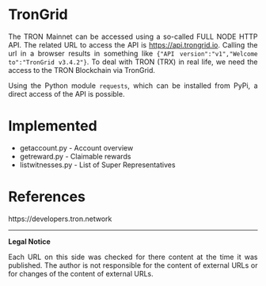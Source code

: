 # TronGrid

<p align="justify">The TRON Mainnet can be accessed using a so-called FULL NODE HTTP API. The related URL to access the API is <a href="https://api.trongrid.io/">https://api.trongrid.io</a>. Calling the url in a browser results in something like <code>{"API version":"v1","Welcome to":"TronGrid v3.4.2"}</code>. To deal with TRON (TRX) in real life, we need the access to the TRON Blockchain via TronGrid.
</p>

<p align="justify">
Using the Python module <code>requests</code>, which can be installed from PyPi, a direct access of the API is possible.  
</p>

# Implemented

<ul>
<li>getaccount.py - Account overview</li>
<li>getreward.py - Claimable rewards </li>
<li>listwitnesses.py - List of Super Representatives</li>
</ul>

# References

<p align="justify">
https://developers.tron.network
</p>

<hr>

<b>Legal Notice</b>

<p align="justify">Each URL on this side was checked for there content at the time it was published. The author is not responsible for the content of external URLs or for changes of the content of external URLs.</p>
